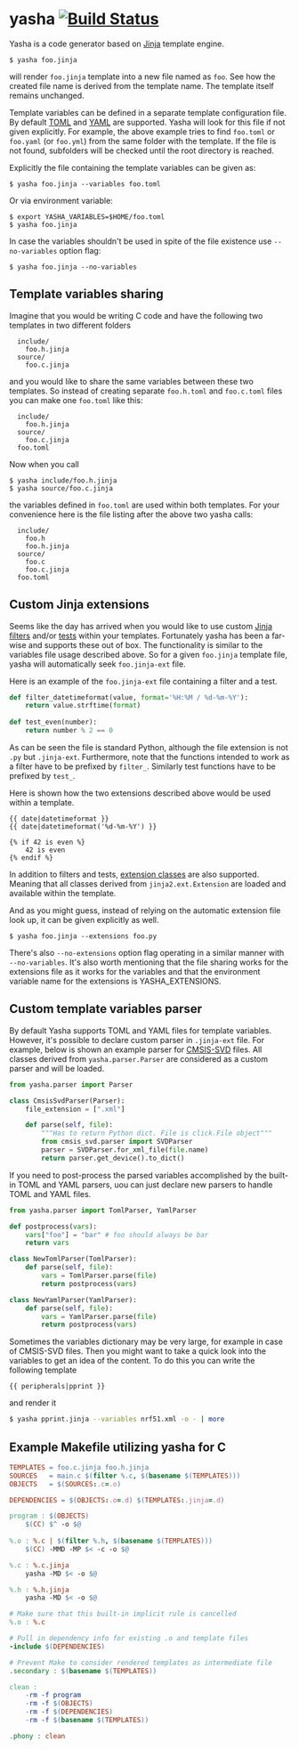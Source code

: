 # yasha [![Build Status](https://travis-ci.org/kblomqvist/yasha.svg?branch=master)](https://travis-ci.org/kblomqvist/yasha)

Yasha is a code generator based on [Jinja](http://jinja.pocoo.org/) template engine.

```
$ yasha foo.jinja
```

will render `foo.jinja` template into a new file named as `foo`. See how the created file name is derived from the template name. The template itself remains unchanged.

Template variables can be defined in a separate template configuration file. By default [TOML](https://github.com/toml-lang/toml) and [YAML](http://www.yaml.org/start.html) are supported. Yasha will look for this file if not given explicitly. For example, the above example tries to find `foo.toml` or `foo.yaml` (or `foo.yml`) from the same folder with the template. If the file is not found, subfolders will be checked until the root directory is reached.

Explicitly the file containing the template variables can be given as:

```
$ yasha foo.jinja --variables foo.toml
```

Or via environment variable:

```
$ export YASHA_VARIABLES=$HOME/foo.toml
$ yasha foo.jinja
```

In case the variables shouldn't be used in spite of the file existence use ``--no-variables`` option flag:

```
$ yasha foo.jinja --no-variables
```

## Template variables sharing

Imagine that you would be writing C code and have the following two templates in two different folders

```
  include/
    foo.h.jinja
  source/
    foo.c.jinja
```

and you would like to share the same variables between these two templates. So instead of creating separate `foo.h.toml` and `foo.c.toml` files you can make one `foo.toml` like this:

```
  include/
    foo.h.jinja
  source/
    foo.c.jinja
  foo.toml
```

Now when you call

```
$ yasha include/foo.h.jinja
$ yasha source/foo.c.jinja
```

the variables defined in `foo.toml` are used within both templates. For your convenience here is the file listing after the above two yasha calls:

```
  include/
    foo.h
    foo.h.jinja
  source/
    foo.c
    foo.c.jinja
  foo.toml
```

## Custom Jinja extensions

Seems like the day has arrived when you would like to use custom [Jinja filters](http://jinja.pocoo.org/docs/dev/api/#custom-filters) and/or [tests](http://jinja.pocoo.org/docs/dev/api/#custom-tests) within your templates. Fortunately yasha has been a far-wise and supports these out of box. The functionality is similar to the variables file usage described above. So for a given `foo.jinja` template file, yasha will automatically seek `foo.jinja-ext` file.

Here is an example of the `foo.jinja-ext` file containing a filter and a test.

```python
def filter_datetimeformat(value, format='%H:%M / %d-%m-%Y'):
    return value.strftime(format)
    
def test_even(number):
    return number % 2 == 0
```

As can be seen the file is standard Python, although the file extension is not `.py` but `.jinja-ext`. Furthermore, note that the functions intended to work as a filter have to be prefixed by `filter_`. Similarly test functions have to be prefixed by `test_`.

Here is shown how the two extensions described above would be used within a template.

```jinja
{{ date|datetimeformat }}
{{ date|datetimeformat('%d-%m-%Y') }}

{% if 42 is even %}
    42 is even
{% endif %}
```

In addition to filters and tests, [extension classes](http://jinja.pocoo.org/docs/dev/extensions/#module-jinja2.ext) are also supported. Meaning that all classes derived from `jinja2.ext.Extension` are loaded and available within the template.

And as you might guess, instead of relying on the automatic extension file look up, it can be given explicitly as well.

```
$ yasha foo.jinja --extensions foo.py
```

There's also `--no-extensions` option flag operating in a similar manner with `--no-variables`. It's also worth mentioning that the file sharing works for the extensions file as it works for the variables and that the environment variable name for the extensions is YASHA_EXTENSIONS.

## Custom template variables parser

By default Yasha supports TOML and YAML files for template variables. However, it's possible to declare custom parser in `.jinja-ext` file. For example, below is shown an example parser for [CMSIS-SVD](http://www.keil.com/pack/doc/CMSIS/SVD/html/index.html) files. All classes derived from `yasha.parser.Parser` are considered as a custom parser and will be loaded.

```python
from yasha.parser import Parser

class CmsisSvdParser(Parser):
    file_extension = [".xml"]

    def parse(self, file):
        """Has to return Python dict. File is click.File object"""
        from cmsis_svd.parser import SVDParser
        parser = SVDParser.for_xml_file(file.name)
        return parser.get_device().to_dict()
```

If you need to post-process the parsed variables accomplished by the built-in TOML and YAML parsers, uou can just declare new parsers to handle TOML and YAML files.

```python
from yasha.parser import TomlParser, YamlParser

def postprocess(vars):
    vars["foo"] = "bar" # foo should always be bar
    return vars

class NewTomlParser(TomlParser):
    def parse(self, file):
        vars = TomlParser.parse(file)
        return postprocess(vars)

class NewYamlParser(YamlParser):
    def parse(self, file):
        vars = YamlParser.parse(file)
        return postprocess(vars)
```

Sometimes the variables dictionary may be very large, for example in case of CMSIS-SVD files. Then you might want to take a quick look into the variables to get an idea of the content. To do this you can write the following template

```jinja
{{ peripherals|pprint }}
```

and render it

```bash
$ yasha pprint.jinja --variables nrf51.xml -o - | more
```

## Example Makefile utilizing yasha for C

```Makefile
TEMPLATES = foo.c.jinja foo.h.jinja
SOURCES   = main.c $(filter %.c, $(basename $(TEMPLATES)))
OBJECTS   = $(SOURCES:.c=.o)

DEPENDENCIES = $(OBJECTS:.o=.d) $(TEMPLATES:.jinja=.d)

program : $(OBJECTS)
    $(CC) $^ -o $@
    
%.o : %.c | $(filter %.h, $(basename $(TEMPLATES)))
    $(CC) -MMD -MP $< -c -o $@

%.c : %.c.jinja
    yasha -MD $< -o $@

%.h : %.h.jinja
    yasha -MD $< -o $@

# Make sure that this built-in implicit rule is cancelled
%.o : %.c

# Pull in dependency info for existing .o and template files
-include $(DEPENDENCIES)

# Prevent Make to consider rendered templates as intermediate file
.secondary : $(basename $(TEMPLATES))

clean :
    -rm -f program
    -rm -f $(OBJECTS)
    -rm -f $(DEPENDENCIES)
    -rm -f $(basename $(TEMPLATES))

.phony : clean
```
